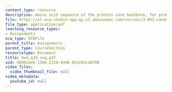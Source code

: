 ```yaml
---
content_type: resource
description: Amino acid sequence of the protein core backbone, for problem 3d.
file: https://ol-ocw-studio-app-qa.s3.amazonaws.com/courses/3-052-nanomechanics-of-materials-and-biomaterials-spring-2007/6096cee61366212443db652e02cabf8d_hw4_q3d_seq.pdf
file_type: application/pdf
learning_resource_types:
- Assignments
ocw_type: OCWFile
parent_title: Assignments
parent_type: CourseSection
resourcetype: Document
title: hw4_q3d_seq.pdf
uid: 6096cee6-1366-2124-43db-652e02cabf8d
video_files:
  video_thumbnail_file: null
video_metadata:
  youtube_id: null
---
```

